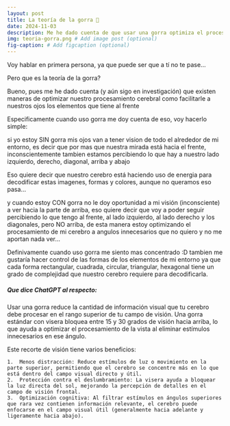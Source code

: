 ```yaml
---
layout: post
title: La teoría de la gorra 🧢
date: 2024-11-03
description: Me he dado cuenta de que usar una gorra optimiza el procesamiento visual de mi cerebro. Cuando estoy sin gorra, mis ojos captan estímulos de todo el entorno, incluso de ángulos superiores que no son necesarios. Esto implica que mi cerebro trabaja más para decodificar esas imágenes y formas. # Add post description (optional)
img: teoria-gorra.png # Add image post (optional)
fig-caption: # Add figcaption (optional)
---
```

Voy hablar en primera persona, ya que puede ser que a tí no te pase...

Pero que es la teoría de la gorra? 

Bueno, pues me he dado cuenta (y aún sigo en investigación) que existen maneras de optimizar nuestro procesamiento cerebral como facilitarle a nuestros ojos los elementos que tiene al frente

Especificamente cuando uso gorra me doy cuenta de eso, voy hacerlo simple: 

si yo estoy SIN gorra mis ojos van a tener vision de todo el alrededor de mi entorno, es decir que por mas que nuestra mirada está hacia el frente, inconscientemente tambien estamos percibiendo lo que hay a nuestro lado izquierdo, derecho, diagonal, arriba y abajo

Eso quiere decir que nuestro cerebro está haciendo uso de energia para decodificar estas imagenes, formas y colores, aunque no queramos eso pasa...

y cuando estoy CON gorra no le doy oportunidad a mi visión (inconsciente) a ver hacia la parte de arriba, eso quiere decir que voy a poder seguir percibiendo lo que tengo al frente, al lado izquierdo, al lado derecho y los diagonales, pero NO arriba, de esta manera estoy optimizando el procesamiento de mi cerebro a angulos innecesarios que no quiero y no me aportan nada ver...

Definivamente cuando uso gorra me siento mas concentrado :D tambien me gustaría hacer control de las formas de los elementos de mi entorno ya que cada forma rectangular, cuadrada, circular, triangular, hexagonal tiene un grado de complejidad que nuestro cerebro requiere para decodificarla.

##### Que dice ChatGPT al respecto:

Usar una gorra reduce la cantidad de información visual que tu cerebro debe procesar en el rango superior de tu campo de visión. Una gorra estándar con visera bloquea entre 15 y 30 grados de visión hacia arriba, lo que ayuda a optimizar el procesamiento de la vista al eliminar estímulos innecesarios en ese ángulo.

Este recorte de visión tiene varios beneficios:

	1.	Menos distracción: Reduce estímulos de luz o movimiento en la parte superior, permitiendo que el cerebro se concentre más en lo que está dentro del campo visual directo y útil.
	2.	Protección contra el deslumbramiento: La visera ayuda a bloquear la luz directa del sol, mejorando la percepción de detalles en el campo de visión frontal.
	3.	Optimización cognitiva: Al filtrar estímulos en ángulos superiores que rara vez contienen información relevante, el cerebro puede enfocarse en el campo visual útil (generalmente hacia adelante y ligeramente hacia abajo).